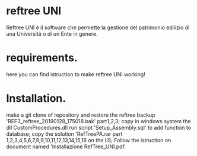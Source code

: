 
# reftree UNI
Reftree UNI è il software che permette la gestione del patrimonio edilizio di una Università o di un Ente in genere.

# requirements.
here you can find istruction to make reftree UNI working!
# Installation.
make a git clone of repository and
restore the reftree backup 'REF3_reftree_20190128_175018.bak' part1,2,3;
copy in windows system the dll CustomProcedures.dll 
run script 'Setup_Assembly.sql' to add function to database;
copy the solution 'RefTreePA.rar part 1,2,3,4,5,6,7,8,9,10,11,12,13,14,15,16 on the IIS;
Follow the istruction on document named 'Installazione RefTree_UNI.pdf.
